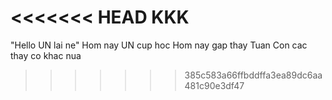 <<<<<<< HEAD
KKK
=======
"Hello UN lai ne" 
Hom nay UN cup hoc 
Hom nay gap thay Tuan
Con cac thay co khac nua
>>>>>>> 385c583a66ffbddffa3ea89dc6aa481c90e3df47
